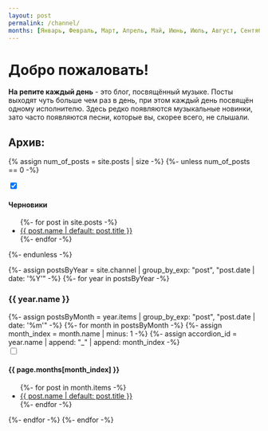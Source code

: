 ```yaml
---
layout: post
permalink: /channel/
months: [Январь, Февраль, Март, Апрель, Май, Июнь, Июль, Август, Сентябрь, Октябрь, Ноябрь, Декабрь]
---
```

# Добро пожаловать!

__На репите каждый день__ - это блог, посвящённый музыке. Посты выходят чуть больше чем раз в день,
при этом каждый день посвящён одному исполнителю. Здесь редко появляются музыкальные новинки,
зато часто появляются песни, которые вы, скорее всего, не слышали.

## Архив:

{% assign num_of_posts = site.posts | size -%}
{%- unless num_of_posts == 0 -%}
<div class="accordion">
    <input type="checkbox" id="drafts" checked="true"/>
    <label for="drafts"><h4>Черновики</h4></label>
    <div class="content">
        <ul>
            {%- for post in site.posts -%}
                <li><a href="{{ post.url | remove: 'index.html' }}" class="draft">{{ post.name | default: post.title }}</a></li>
            {%- endfor -%}
        </ul>
    </div>
</div>
{%- endunless -%}

{%- assign postsByYear =  site.channel | group_by_exp: "post", "post.date | date: '%Y'" -%}
{%- for year in postsByYear -%}
    <h3 class="year">{{ year.name }}</h3>
    {%- assign postsByMonth =  year.items | group_by_exp: "post", "post.date | date: '%m'" -%}
    {%- for month in postsByMonth -%}
        {%- assign month_index = month.name | minus: 1 -%}
        {%- assign accordion_id = year.name | append: "_" | append: month_index -%}
        <div class="accordion">
            <input type="checkbox" id="{{ accordion_id }}"/>
            <label for="{{ accordion_id }}"><h4>{{ page.months[month_index] }}</h4></label>
            <div class="content">
                <ul>
                    {%- for post in month.items -%}
                        <li><a href="{{ post.url }}">{{ post.name | default: post.title }}</a></li>
                    {%- endfor -%}
                </ul>
            </div>
        </div>
    {%- endfor -%}
{%- endfor -%}

<script type="application/javascript">
    const inputs = document.querySelectorAll('.accordion > input');
    const now = new Date();
    const date_now_id = `${now.getFullYear()}_${now.getMonth()}`;
    for (const i of inputs)
        if (i.id === date_now_id)
            i.checked = true;
</script>